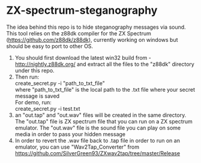 # ZX-spectrum-steganography

The idea behind this repo is to hide steganography messages via sound.
This tool relies on the z88dk compiler for the ZX Spectrum (https://github.com/z88dk/z88dk), currently working on windows but should be easy to port to other OS.

1. You should first download  the latest win32 build from - http://nightly.z88dk.org/ and extract all the files to the "z88dk" directory under this repo.
2. Then run:\
  create_secret.py -i "path_to_txt_file"\
  where "path_to_txt_file" is the local path to the .txt file where your secret message is saved\
  For demo, run:\
  create_secret.py -i test.txt
3. an "out.tap" and "out.wav" files will be created in the same directory. The "out.tap" file is ZX spectrum file that you can run on a ZX spectrum emulator.
The "out.wav" file is the sound file you can play on some media in order to pass your hidden message
4. In order to revert the .wav file back to  .tap file in order to run on an emulator, you can use "Wav2Tap_Converter" from https://github.com/SilverGreen93/ZXwav2tap/tree/master/Release
